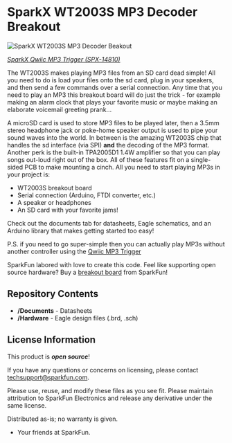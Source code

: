 SparkX WT2003S MP3 Decoder Breakout
========================================

![SparkX WT2003S MP3 Decoder Beakout](https://cdn.sparkfun.com/assets/parts/1/3/0/7/7/14810-MP3_Breakout_WT2003S-01.jpg)

[*SparkX Qwiic MP3 Trigger (SPX-14810)*](https://www.sparkfun.com/products/14810)

The WT2003S makes playing MP3 files from an SD card dead simple! All you need to do is load your files onto the sd card, plug in your speakers, and then send a few commands over a serial connection. Any time that you need to play an MP3 this breakout board will do just the trick - for example making an alarm clock that plays your favorite music or maybe making an elaborate voicemail greeting prank...

A microSD card is used to store MP3 files to be played later, then a 3.5mm stereo headphone jack or poke-home speaker output is used to pipe your sound waves into the world. In between is the amazing WT2003S chip that handles the sd interface (via SPI) **and** the decoding of the MP3 format. Another perk is the built-in TPA2005D1 1.4W amplifier so that you can play songs out-loud right out of the box. All of these features fit on a single-sided PCB to make mounting a cinch. All you need to start playing MP3s in your project is:

- WT2003S breakout board
- Serial connection (Arduino, FTDI converter, etc.)
- A speaker or headphones
- An SD card with your favorite jams!

Check out the documents tab for datasheets, Eagle schematics, and an Arduino library that makes getting started too easy!

P.S. if you need to go super-simple then you can actually play MP3s without another controller using the [Qwiic MP3 Trigger](https://www.sparkfun.com/products/14808)

SparkFun labored with love to create this code. Feel like supporting open source hardware? 
Buy a [breakout board](https://www.sparkfun.com/products/14714) from SparkFun!

Repository Contents
-------------------

* **/Documents** - Datasheets
* **/Hardware** - Eagle design files (.brd, .sch)

License Information
-------------------

This product is _**open source**_! 

If you have any questions or concerns on licensing, please contact techsupport@sparkfun.com.

Please use, reuse, and modify these files as you see fit. Please maintain attribution to SparkFun Electronics and release any derivative under the same license.

Distributed as-is; no warranty is given.

- Your friends at SparkFun.